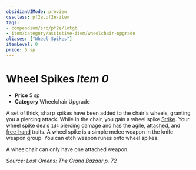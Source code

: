 ```yaml
---
obsidianUIMode: preview
cssclass: pf2e,pf2e-item
tags:
- compendium/src/pf2e/lotgb
- item/category/assistive-item/wheelchair-upgrade
aliases: ["Wheel Spikes"]
itemLevel: 0
price: 5 sp
---
```

# Wheel Spikes *Item 0*  

- **Price** 5 sp
- **Category** Wheelchair Upgrade

A set of thick, sharp spikes have been added to the chair's wheels, granting you a piercing attack. While in the chair, you gain a wheel spike [Strike](../../../rules/actions/strike.md). Your wheel spike deals `1d4` piercing damage and has the agile, [attached](../../../rules/traits/attached.md), and [free-hand](../../../rules/traits/free-hand.md) traits. A wheel spike is a simple melee weapon in the knife weapon group. You can etch weapon runes onto wheel spikes.

A wheelchair can only have one attached weapon.

*Source: Lost Omens: The Grand Bazaar p. 72*